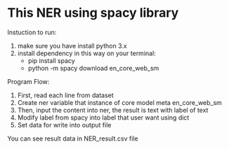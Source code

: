 # This NER using spacy library 

Instuction to run:
1. make sure you have install python 3.x
2. install dependency in this way on your terminal: 
    - pip install spacy
    - python -m spacy download en_core_web_sm

Program Flow:
1. First, read each line from dataset
2. Create ner variable that instance of core model meta en_core_web_sm 
3. Then, input the content into ner, the result is text with label of text
4. Modify label from spacy into label that user want using dict
5. Set data for write into output file

You can see result data in NER_result.csv file

